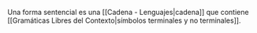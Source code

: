 Una forma sentencial es una [[Cadena - Lenguajes|cadena]] que contiene [[Gramáticas Libres del Contexto|sı́mbolos terminales y no terminales]]. 